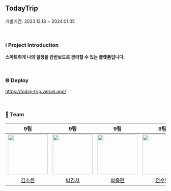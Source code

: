 ## TodayTrip

개발기간: 2023.12.18 ~ 2024.01.05

<Br />

### ℹ️ Project Introduction

**스마트하게 나의 일정을 칸반보드로 관리할 수 있는 플랫폼입니다.**

<Br />

### 🌐 Deploy

https://today-trip.vercel.app/

<br />

### 👥 Team
|                                              9팀                                              |                                              9팀                                               |                                              9팀                                              |                                              9팀                                              |                                              9팀                                              |
| :-------------------------------------------------------------------------------------------: | :--------------------------------------------------------------------------------------------: | :-------------------------------------------------------------------------------------------: | :-------------------------------------------------------------------------------------------: | :-------------------------------------------------------------------------------------------: |
| <img src="https://avatars.githubusercontent.com/u/111335529?v=4" width="125PX" height="125PX"> | <img src="https://avatars.githubusercontent.com/u/91651812?v=4" width="125PX" height="125PX"> | <img src="https://avatars.githubusercontent.com/u/97735859?v=4" width="125PX" height="125PX"> | <img src="https://avatars.githubusercontent.com/u/77039033?v=4" width="125PX" height="125PX"> | <img src="https://avatars.githubusercontent.com/u/112458620?v=4" width="125PX" height="125PX"> |
|                             [김소은](https://github.com/summerkimm)                           |                            [박경서](https://github.com/zermzerm)                             |                               [박종민](https://github.com/qooktree1)                              |                              [전수빈](https://github.com/SoobinJ)                               |                            [조유담](https://github.com/youdame)                             |


